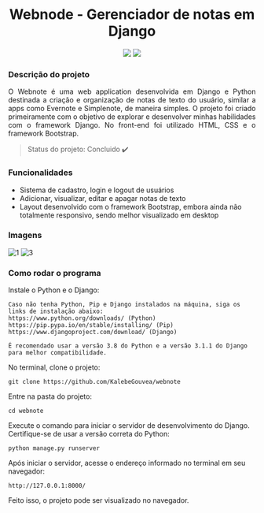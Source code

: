 <h1 align="center">Webnode - Gerenciador de notas em Django</h1>

<p align="center">
<img src="https://img.shields.io/static/v1?label=python&message=3.8.0&color=yellow&style=for-the-badge&logo=PYTHON"/> <img src="https://img.shields.io/static/v1?label=Django&message=3.1.1&color=green&style=for-the-badge&logo=DJANGO"/>
</p>

### Descrição do projeto
<p align="justify"> O Webnote é uma web application desenvolvida em Django e Python destinada a criação e organização de notas de texto do usuário, similar a apps como Evernote e Simplenote, de maneira simples. O projeto foi criado primeiramente com o objetivo de explorar e desenvolver minhas habilidades com o framework Django. No front-end foi utilizado HTML, CSS e o framework Bootstrap.
</p>

> Status do projeto: Concluido :heavy_check_mark:

### Funcionalidades
- Sistema de cadastro, login e logout de usuários
- Adicionar, visualizar, editar e apagar notas de texto
- Layout desenvolvido com o framework Bootstrap, embora ainda não totalmente responsivo, sendo melhor visualizado em desktop

### Imagens
![1](https://user-images.githubusercontent.com/3924125/116319069-3c11ed80-a78c-11eb-84a1-2a28f9697ae9.png)
![3](https://user-images.githubusercontent.com/3924125/116319079-3e744780-a78c-11eb-854f-2eef7fe8fa98.png)

### Como rodar o programa
Instale o Python e o Django:
```
Caso não tenha Python, Pip e Django instalados na máquina, siga os links de instalação abaixo:
https://www.python.org/downloads/ (Python)
https://pip.pypa.io/en/stable/installing/ (Pip)
https://www.djangoproject.com/download/ (Django)

É recomendado usar a versão 3.8 do Python e a versão 3.1.1 do Django para melhor compatibilidade.
```
No terminal, clone o projeto:
```
git clone https://github.com/KalebeGouvea/webnote
```
Entre na pasta do projeto:
```
cd webnote
```
Execute o comando para iniciar o servidor de desenvolvimento do Django. Certifique-se de usar a versão correta do Python:
```
python manage.py runserver
```
Após iniciar o servidor, acesse o endereço informado no terminal em seu navegador:
```
http://127.0.0.1:8000/
```
Feito isso, o projeto pode ser visualizado no navegador.
